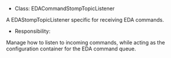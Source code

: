 * Class: EDACommandStompTopicListener 

A EDAStompTopicListener specific for receiving EDA commands.

* Responsibility: 

Manage how to listen to incoming commands, while acting as the configuration container for the EDA command queue.